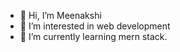- 👋 Hi, I’m Meenakshi
- 👀 I’m interested in web development
- 🌱 I’m currently learning mern stack. 

  

<!---
Meenakshi569/Meenakshi569 is a ✨ special ✨ repository because its `README.md` (this file) appears on your GitHub profile.
You can click the Preview link to take a look at your changes.
--->
